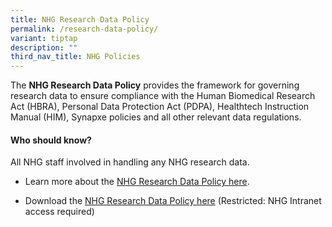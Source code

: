 ```yaml
---
title: NHG Research Data Policy
permalink: /research-data-policy/
variant: tiptap
description: ""
third_nav_title: NHG Policies
---
```

<p>The <strong>NHG Research Data Policy</strong> provides the framework for
governing research data to ensure compliance with the Human Biomedical
Research Act (HBRA), Personal Data Protection Act (PDPA), Healthtech Instruction
Manual (HIM), Synapxe policies and all other relevant data regulations.</p>
<h4><strong>Who should know?</strong></h4>
<p>All NHG staff involved in handling any NHG research data.</p>
<ul data-tight="true" class="tight">
<li>
<p>Learn more about the <a href="https://ethics.gri.nhg.com.sg/data-governance/" rel="noopener nofollow" target="_blank">NHG Research Data Policy here</a>.</p>
</li>
<li>
<p>Download the <a href="https://mynhg.nhg.com.sg/dept/rcu/Shared%20Library/Research%20Data/NHG%20Research%20Data%20Policy.pdf" rel="noopener noreferrer nofollow" target="_blank">NHG Research Data Policy here</a> (Restricted:
NHG Intranet access required)</p>
</li>
</ul>
<p></p>
